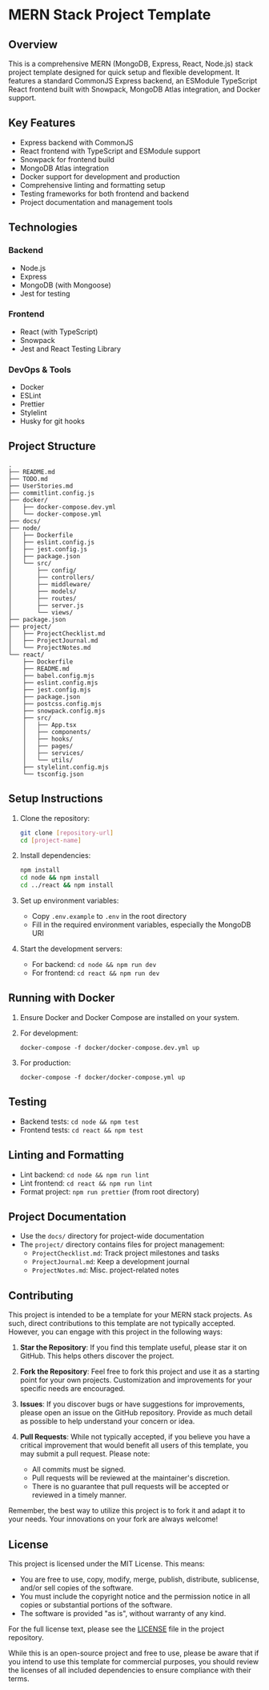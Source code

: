 # MERN Stack Project Template

## Overview

This is a comprehensive MERN (MongoDB, Express, React, Node.js) stack project
template designed for quick setup and flexible development. It features a
standard CommonJS Express backend, an ESModule TypeScript React frontend built
with Snowpack, MongoDB Atlas integration, and Docker support.

## Key Features

- Express backend with CommonJS
- React frontend with TypeScript and ESModule support
- Snowpack for frontend build
- MongoDB Atlas integration
- Docker support for development and production
- Comprehensive linting and formatting setup
- Testing frameworks for both frontend and backend
- Project documentation and management tools

## Technologies

### Backend

- Node.js
- Express
- MongoDB (with Mongoose)
- Jest for testing

### Frontend

- React (with TypeScript)
- Snowpack
- Jest and React Testing Library

### DevOps & Tools

- Docker
- ESLint
- Prettier
- Stylelint
- Husky for git hooks

## Project Structure

```tree
.
├── README.md
├── TODO.md
├── UserStories.md
├── commitlint.config.js
├── docker/
│   ├── docker-compose.dev.yml
│   └── docker-compose.yml
├── docs/
├── node/
│   ├── Dockerfile
│   ├── eslint.config.js
│   ├── jest.config.js
│   ├── package.json
│   └── src/
│       ├── config/
│       ├── controllers/
│       ├── middleware/
│       ├── models/
│       ├── routes/
│       ├── server.js
│       └── views/
├── package.json
├── project/
│   ├── ProjectChecklist.md
│   ├── ProjectJournal.md
│   └── ProjectNotes.md
└── react/
    ├── Dockerfile
    ├── README.md
    ├── babel.config.mjs
    ├── eslint.config.mjs
    ├── jest.config.mjs
    ├── package.json
    ├── postcss.config.mjs
    ├── snowpack.config.mjs
    ├── src/
    │   ├── App.tsx
    │   ├── components/
    │   ├── hooks/
    │   ├── pages/
    │   ├── services/
    │   └── utils/
    ├── stylelint.config.mjs
    └── tsconfig.json
```

## Setup Instructions

1. Clone the repository:

   ```bash
   git clone [repository-url]
   cd [project-name]
   ```

2. Install dependencies:

   ```bash
   npm install
   cd node && npm install
   cd ../react && npm install
   ```

3. Set up environment variables:

   - Copy `.env.example` to `.env` in the root directory
   - Fill in the required environment variables, especially the MongoDB URI

4. Start the development servers:
   - For backend: `cd node && npm run dev`
   - For frontend: `cd react && npm run dev`

## Running with Docker

1. Ensure Docker and Docker Compose are installed on your system.

2. For development:

   ```docker
   docker-compose -f docker/docker-compose.dev.yml up
   ```

3. For production:

   ```docker
   docker-compose -f docker/docker-compose.yml up
   ```

## Testing

- Backend tests: `cd node && npm test`
- Frontend tests: `cd react && npm test`

## Linting and Formatting

- Lint backend: `cd node && npm run lint`
- Lint frontend: `cd react && npm run lint`
- Format project: `npm run prettier` (from root directory)

## Project Documentation

- Use the `docs/` directory for project-wide documentation
- The `project/` directory contains files for project management:
  - `ProjectChecklist.md`: Track project milestones and tasks
  - `ProjectJournal.md`: Keep a development journal
  - `ProjectNotes.md`: Misc. project-related notes

## Contributing

This project is intended to be a template for your MERN stack projects. As such,
direct contributions to this template are not typically accepted. However, you
can engage with this project in the following ways:

1. **Star the Repository**: If you find this template useful, please star it on
   GitHub. This helps others discover the project.

2. **Fork the Repository**: Feel free to fork this project and use it as a
   starting point for your own projects. Customization and improvements for your
   specific needs are encouraged.

3. **Issues**: If you discover bugs or have suggestions for improvements, please
   open an issue on the GitHub repository. Provide as much detail as possible to
   help understand your concern or idea.

4. **Pull Requests**: While not typically accepted, if you believe you have a
   critical improvement that would benefit all users of this template, you may
   submit a pull request. Please note:
   - All commits must be signed.
   - Pull requests will be reviewed at the maintainer's discretion.
   - There is no guarantee that pull requests will be accepted or reviewed in a
     timely manner.

Remember, the best way to utilize this project is to fork it and adapt it to
your needs. Your innovations on your fork are always welcome!

## License

This project is licensed under the MIT License. This means:

- You are free to use, copy, modify, merge, publish, distribute, sublicense,
  and/or sell copies of the software.
- You must include the copyright notice and the permission notice in all copies
  or substantial portions of the software.
- The software is provided "as is", without warranty of any kind.

For the full license text, please see the [LICENSE](LICENSE) file in the project
repository.

While this is an open-source project and free to use, please be aware that if
you intend to use this template for commercial purposes, you should review the
licenses of all included dependencies to ensure compliance with their terms.
